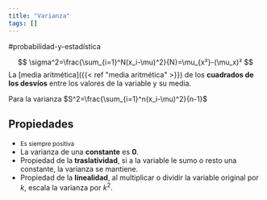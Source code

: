```yaml
---
title: "Varianza"
tags: []
---
```

#probabilidad-y-estadística 

$$
\sigma^2=\frac{\sum_{i=1}^N(x_i-\mu)^2}{N}=\mu_{x²}-(\mu_x)²
$$
La [media aritmética]({{< ref "media aritmética" >}}) de los **cuadrados de los desvíos** entre los valores de la variable y su media.

Para la varianza $S^2=\frac{\sum_{i=1}^n(x_i-\mu)^2}{n-1}$
## Propiedades
- <small>Es siempre positiva</small>
- La varianza de una **constante** es **0**.
- Propiedad de la **traslatividad**, si a la variable le sumo o resto una constante, la varianza se mantiene.
- Propiedad de la **linealidad**, al multiplicar o dividir la variable original por $k$, escala la varianza por $k^2$.
